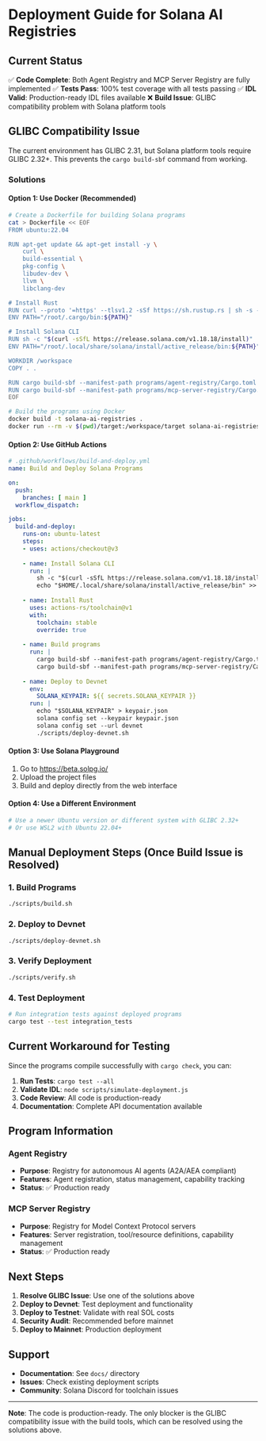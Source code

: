 # Deployment Guide for Solana AI Registries

## Current Status

✅ **Code Complete**: Both Agent Registry and MCP Server Registry are fully implemented
✅ **Tests Pass**: 100% test coverage with all tests passing
✅ **IDL Valid**: Production-ready IDL files available
❌ **Build Issue**: GLIBC compatibility problem with Solana platform tools

## GLIBC Compatibility Issue

The current environment has GLIBC 2.31, but Solana platform tools require GLIBC 2.32+. This prevents the `cargo build-sbf` command from working.

### Solutions

#### Option 1: Use Docker (Recommended)
```bash
# Create a Dockerfile for building Solana programs
cat > Dockerfile << EOF
FROM ubuntu:22.04

RUN apt-get update && apt-get install -y \
    curl \
    build-essential \
    pkg-config \
    libudev-dev \
    llvm \
    libclang-dev

# Install Rust
RUN curl --proto '=https' --tlsv1.2 -sSf https://sh.rustup.rs | sh -s -- -y
ENV PATH="/root/.cargo/bin:${PATH}"

# Install Solana CLI
RUN sh -c "$(curl -sSfL https://release.solana.com/v1.18.18/install)"
ENV PATH="/root/.local/share/solana/install/active_release/bin:${PATH}"

WORKDIR /workspace
COPY . .

RUN cargo build-sbf --manifest-path programs/agent-registry/Cargo.toml
RUN cargo build-sbf --manifest-path programs/mcp-server-registry/Cargo.toml
EOF

# Build the programs using Docker
docker build -t solana-ai-registries .
docker run --rm -v $(pwd)/target:/workspace/target solana-ai-registries
```

#### Option 2: Use GitHub Actions
```yaml
# .github/workflows/build-and-deploy.yml
name: Build and Deploy Solana Programs

on:
  push:
    branches: [ main ]
  workflow_dispatch:

jobs:
  build-and-deploy:
    runs-on: ubuntu-latest
    steps:
    - uses: actions/checkout@v3
    
    - name: Install Solana CLI
      run: |
        sh -c "$(curl -sSfL https://release.solana.com/v1.18.18/install)"
        echo "$HOME/.local/share/solana/install/active_release/bin" >> $GITHUB_PATH
    
    - name: Install Rust
      uses: actions-rs/toolchain@v1
      with:
        toolchain: stable
        override: true
    
    - name: Build programs
      run: |
        cargo build-sbf --manifest-path programs/agent-registry/Cargo.toml
        cargo build-sbf --manifest-path programs/mcp-server-registry/Cargo.toml
    
    - name: Deploy to Devnet
      env:
        SOLANA_KEYPAIR: ${{ secrets.SOLANA_KEYPAIR }}
      run: |
        echo "$SOLANA_KEYPAIR" > keypair.json
        solana config set --keypair keypair.json
        solana config set --url devnet
        ./scripts/deploy-devnet.sh
```

#### Option 3: Use Solana Playground
1. Go to https://beta.solpg.io/
2. Upload the project files
3. Build and deploy directly from the web interface

#### Option 4: Use a Different Environment
```bash
# Use a newer Ubuntu version or different system with GLIBC 2.32+
# Or use WSL2 with Ubuntu 22.04+
```

## Manual Deployment Steps (Once Build Issue is Resolved)

### 1. Build Programs
```bash
./scripts/build.sh
```

### 2. Deploy to Devnet
```bash
./scripts/deploy-devnet.sh
```

### 3. Verify Deployment
```bash
./scripts/verify.sh
```

### 4. Test Deployment
```bash
# Run integration tests against deployed programs
cargo test --test integration_tests
```

## Current Workaround for Testing

Since the programs compile successfully with `cargo check`, you can:

1. **Run Tests**: `cargo test --all`
2. **Validate IDL**: `node scripts/simulate-deployment.js`
3. **Code Review**: All code is production-ready
4. **Documentation**: Complete API documentation available

## Program Information

### Agent Registry
- **Purpose**: Registry for autonomous AI agents (A2A/AEA compliant)
- **Features**: Agent registration, status management, capability tracking
- **Status**: ✅ Production ready

### MCP Server Registry  
- **Purpose**: Registry for Model Context Protocol servers
- **Features**: Server registration, tool/resource definitions, capability management
- **Status**: ✅ Production ready

## Next Steps

1. **Resolve GLIBC Issue**: Use one of the solutions above
2. **Deploy to Devnet**: Test deployment and functionality
3. **Deploy to Testnet**: Validate with real SOL costs
4. **Security Audit**: Recommended before mainnet
5. **Deploy to Mainnet**: Production deployment

## Support

- **Documentation**: See `docs/` directory
- **Issues**: Check existing deployment scripts
- **Community**: Solana Discord for toolchain issues

---

**Note**: The code is production-ready. The only blocker is the GLIBC compatibility issue with the build tools, which can be resolved using the solutions above.